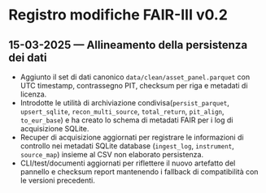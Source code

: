 # Registro modifiche FAIR-III v0.2

## 15-03-2025 — Allineamento della persistenza dei dati

- Aggiunto il set di dati canonico `data/clean/asset_panel.parquet` con UTC
  timestamp, contrassegno PIT, checksum per riga e metadati di licenza.
- Introdotte le utilità di archiviazione condivisa(`persist_parquet`,
  `upsert_sqlite`, `recon_multi_source`, `total_return`, `pit_align`,
  `to_eur_base`) e ha creato lo schema di metadati FAIR per i log di acquisizione SQLite.
- Recuper di acquisizione aggiornati per registrare le informazioni di controllo nei metadati SQLite
  database (`ingest_log`, `instrument`, `source_map`) insieme al CSV non elaborato
  persistenza.
- CLI/test/documenti aggiornati per riflettere il nuovo artefatto del pannello e checksum
  report mantenendo i fallback di compatibilità con le versioni precedenti.
